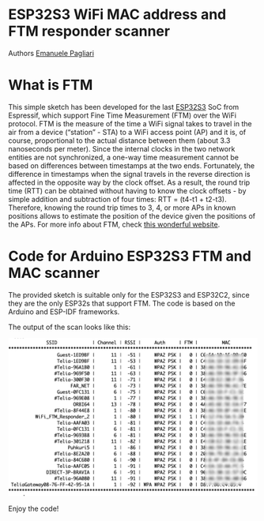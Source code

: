 # ESP32S3 WiFi MAC address and FTM responder scanner

Authors [Emanuele Pagliari](https://github.com/Palia95)

# What is FTM

This simple sketch has been developed for the last [ESP32S3](https://esp32s3.com) SoC from Espressif, which support Fine Time Measurement (FTM) over the WiFi protocol. FTM is the measure of the time a WiFi signal takes to travel in the air from a device (“station” - STA) to a WiFi access point (AP) and it is, of course, proportional to the actual distance between them (about 3.3 nanoseconds per meter). Since the internal clocks in the two network entities are not synchronized, a one-way time measurement cannot be based on differences between timestamps at the two ends. Fortunately, the difference in timestamps when the signal travels in the reverse direction is affected in the opposite way by the clock offset. As a result, the round trip time (RTT) can be obtained without having to know the clock offsets - by simple addition and subtraction of four times: RTT = (t4-t1 + t2-t3). Therefore, knowing the round trip times to 3, 4, or more APs in known positions allows to estimate the position of the device given the positions of the APs. For more info about FTM, check [this wonderful website](http://people.csail.mit.edu/bkph/ftmrtt_intro).

# Code for Arduino ESP32S3 FTM and MAC scanner

The provided sketch is suitable only for the ESP32S3 and ESP32C2, since they are the only ESP32s that support FTM. The code is based on the Arduino and ESP-IDF frameworks. 

The output of the scan looks like this:

![ESP32S3 Arduino ESP32S3 FTM and MAC scanner output](/ESP32S3-WiFi-FTM-MAC-Scan.jpg?raw=true "Title")

Enjoy the code!